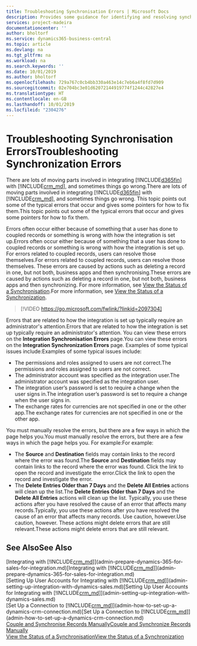 ```yaml
---
title: Troubleshooting Synchronisation Errors | Microsoft Docs
description: Provides some guidance for identifying and resolving synchronisation errors.
services: project-madeira
documentationcenter: ''
author: bholtorf
ms.service: dynamics365-business-central
ms.topic: article
ms.devlang: na
ms.tgt_pltfrm: na
ms.workload: na
ms.search.keywords: ''
ms.date: 10/01/2019
ms.author: bholtorf
ms.openlocfilehash: 729a767c0cb4bb330a463e14c7eb6a4f8fd7d909
ms.sourcegitcommit: 02e704bc3e01d62072144919774f1244c42827e4
ms.translationtype: HT
ms.contentlocale: en-GB
ms.lasthandoff: 10/01/2019
ms.locfileid: "2304276"
---
```

# <a name="troubleshooting-synchronization-errors"></a><span data-ttu-id="1ceab-103">Troubleshooting Synchronisation Errors</span><span class="sxs-lookup"><span data-stu-id="1ceab-103">Troubleshooting Synchronization Errors</span></span>
<span data-ttu-id="1ceab-104">There are lots of moving parts involved in integrating [!INCLUDE[d365fin](includes/d365fin_md.md)] with [!INCLUDE[crm_md](includes/crm_md.md)], and sometimes things go wrong.</span><span class="sxs-lookup"><span data-stu-id="1ceab-104">There are lots of moving parts involved in integrating [!INCLUDE[d365fin](includes/d365fin_md.md)] with [!INCLUDE[crm_md](includes/crm_md.md)], and sometimes things go wrong.</span></span> <span data-ttu-id="1ceab-105">This topic points out some of the typical errors that occur and gives some pointers for how to fix them.</span><span class="sxs-lookup"><span data-stu-id="1ceab-105">This topic points out some of the typical errors that occur and gives some pointers for how to fix them.</span></span>

<span data-ttu-id="1ceab-106">Errors often occur either because of something that a user has done to coupled records or something is wrong with how the integration is set up.</span><span class="sxs-lookup"><span data-stu-id="1ceab-106">Errors often occur either because of something that a user has done to coupled records or something is wrong with how the integration is set up.</span></span> <span data-ttu-id="1ceab-107">For errors related to coupled records, users can resolve those themselves.</span><span class="sxs-lookup"><span data-stu-id="1ceab-107">For errors related to coupled records, users can resolve those themselves.</span></span> <span data-ttu-id="1ceab-108">These errors are caused by actions such as deleting a record in one, but not both, business apps and then synchronising.</span><span class="sxs-lookup"><span data-stu-id="1ceab-108">These errors are caused by actions such as deleting a record in one, but not both, business apps and then synchronizing.</span></span> <span data-ttu-id="1ceab-109">For more information, see [View the Status of a Synchronisation](admin-how-to-view-synchronization-status.md).</span><span class="sxs-lookup"><span data-stu-id="1ceab-109">For more information, see [View the Status of a Synchronization](admin-how-to-view-synchronization-status.md).</span></span>

> [!VIDEO https://go.microsoft.com/fwlink/?linkid=2097304]

<span data-ttu-id="1ceab-110">Errors that are related to how the integration is set up typically require an administrator's attention.</span><span class="sxs-lookup"><span data-stu-id="1ceab-110">Errors that are related to how the integration is set up typically require an administrator's attention.</span></span> <span data-ttu-id="1ceab-111">You can view these errors on the **Integration Synchronisation Errors** page.</span><span class="sxs-lookup"><span data-stu-id="1ceab-111">You can view these errors on the **Integration Synchronization Errors** page.</span></span> <span data-ttu-id="1ceab-112">Examples of some typical issues include:</span><span class="sxs-lookup"><span data-stu-id="1ceab-112">Examples of some typical issues include:</span></span>  
  
* <span data-ttu-id="1ceab-113">The permissions and roles assigned to users are not correct.</span><span class="sxs-lookup"><span data-stu-id="1ceab-113">The permissions and roles assigned to users are not correct.</span></span>  
* <span data-ttu-id="1ceab-114">The administrator account was specified as the integration user.</span><span class="sxs-lookup"><span data-stu-id="1ceab-114">The administrator account was specified as the integration user.</span></span>  
* <span data-ttu-id="1ceab-115">The integration user’s password is set to require a change when the user signs in.</span><span class="sxs-lookup"><span data-stu-id="1ceab-115">The integration user’s password is set to require a change when the user signs in.</span></span>  
* <span data-ttu-id="1ceab-116">The exchange rates for currencies are not specified in one or the other app.</span><span class="sxs-lookup"><span data-stu-id="1ceab-116">The exchange rates for currencies are not specified in one or the other app.</span></span>  
  
<span data-ttu-id="1ceab-117">You must manually resolve the errors, but there are a few ways in which the page helps you.</span><span class="sxs-lookup"><span data-stu-id="1ceab-117">You must manually resolve the errors, but there are a few ways in which the page helps you.</span></span> <span data-ttu-id="1ceab-118">For example:</span><span class="sxs-lookup"><span data-stu-id="1ceab-118">For example:</span></span>  

* <span data-ttu-id="1ceab-119">The **Source** and **Destination** fields may contain links to the record where the error was found.</span><span class="sxs-lookup"><span data-stu-id="1ceab-119">The **Source** and **Destination** fields may contain links to the record where the error was found.</span></span> <span data-ttu-id="1ceab-120">Click the link to open the record and investigate the error.</span><span class="sxs-lookup"><span data-stu-id="1ceab-120">Click the link to open the record and investigate the error.</span></span>  
* <span data-ttu-id="1ceab-121">The **Delete Entries Older than 7 Days** and the **Delete All Entries** actions will clean up the list.</span><span class="sxs-lookup"><span data-stu-id="1ceab-121">The **Delete Entries Older than 7 Days** and the **Delete All Entries** actions will clean up the list.</span></span> <span data-ttu-id="1ceab-122">Typically, you use these actions after you have resolved the cause of an error that affects many records.</span><span class="sxs-lookup"><span data-stu-id="1ceab-122">Typically, you use these actions after you have resolved the cause of an error that affects many records.</span></span> <span data-ttu-id="1ceab-123">Use caution, however.</span><span class="sxs-lookup"><span data-stu-id="1ceab-123">Use caution, however.</span></span> <span data-ttu-id="1ceab-124">These actions might delete errors that are still relevant.</span><span class="sxs-lookup"><span data-stu-id="1ceab-124">These actions might delete errors that are still relevant.</span></span>

## <a name="see-also"></a><span data-ttu-id="1ceab-125">See Also</span><span class="sxs-lookup"><span data-stu-id="1ceab-125">See Also</span></span>
<span data-ttu-id="1ceab-126">[Integrating with [!INCLUDE[crm_md](includes/crm_md.md)]](admin-prepare-dynamics-365-for-sales-for-integration.md)</span><span class="sxs-lookup"><span data-stu-id="1ceab-126">[Integrating with [!INCLUDE[crm_md](includes/crm_md.md)]](admin-prepare-dynamics-365-for-sales-for-integration.md)</span></span>  
<span data-ttu-id="1ceab-127">[Setting Up User Accounts for Integrating with [!INCLUDE[crm_md](includes/crm_md.md)]](admin-setting-up-integration-with-dynamics-sales.md)</span><span class="sxs-lookup"><span data-stu-id="1ceab-127">[Setting Up User Accounts for Integrating with [!INCLUDE[crm_md](includes/crm_md.md)]](admin-setting-up-integration-with-dynamics-sales.md)</span></span>  
<span data-ttu-id="1ceab-128">[Set Up a Connection to [!INCLUDE[crm_md](includes/crm_md.md)]](admin-how-to-set-up-a-dynamics-crm-connection.md)</span><span class="sxs-lookup"><span data-stu-id="1ceab-128">[Set Up a Connection to [!INCLUDE[crm_md](includes/crm_md.md)]](admin-how-to-set-up-a-dynamics-crm-connection.md)</span></span>  
[<span data-ttu-id="1ceab-129">Couple and Synchronise Records Manually</span><span class="sxs-lookup"><span data-stu-id="1ceab-129">Couple and Synchronize Records Manually</span></span>](admin-how-to-couple-and-synchronize-records-manually.md)  
[<span data-ttu-id="1ceab-130">View the Status of a Synchronisation</span><span class="sxs-lookup"><span data-stu-id="1ceab-130">View the Status of a Synchronization</span></span>](admin-how-to-view-synchronization-status.md)  